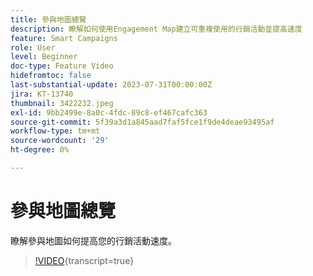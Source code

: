```yaml
---
title: 參與地圖總覽
description: 瞭解如何使用Engagement Map建立可重複使用的行銷活動並提高速度
feature: Smart Campaigns
role: User
level: Beginner
doc-type: Feature Video
hidefromtoc: false
last-substantial-update: 2023-07-31T00:00:00Z
jira: KT-13740
thumbnail: 3422232.jpeg
exl-id: 9bb2499e-8a0c-4fdc-89c8-ef467cafc363
source-git-commit: 5f39a3d1a845aad7faf5fce1f9de4deae93495af
workflow-type: tm+mt
source-wordcount: '29'
ht-degree: 0%

---
```


# 參與地圖總覽

瞭解參與地圖如何提高您的行銷活動速度。

>[!VIDEO](https://video.tv.adobe.com/v/3423303/?learn=on&captions=chi_hant){transcript=true}
